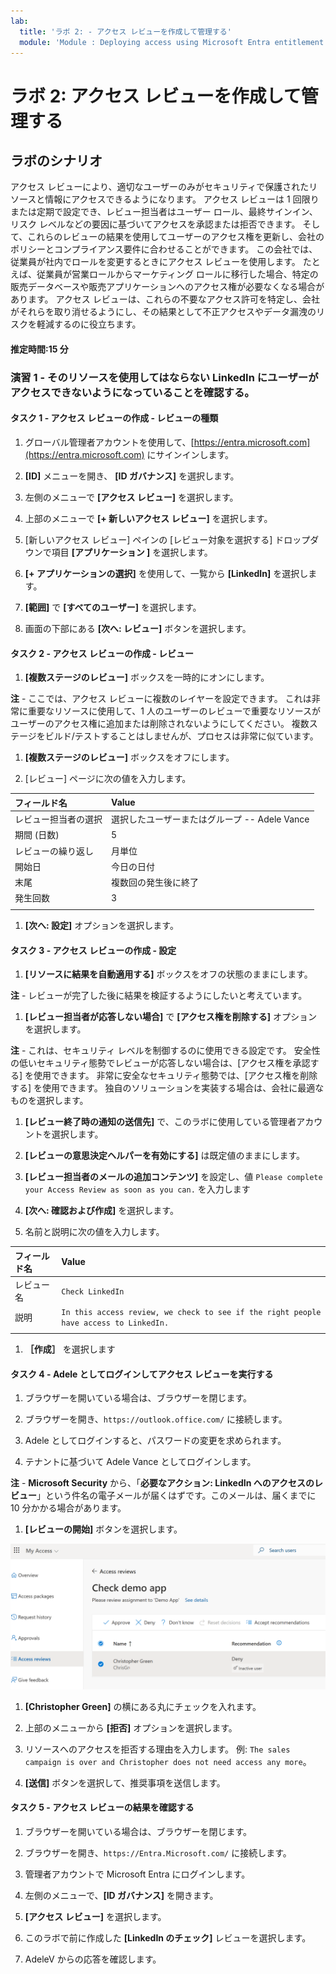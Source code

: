 ```yaml
---
lab:
  title: 'ラボ 2: - アクセス レビューを作成して管理する'
  module: 'Module : Deploying access using Microsoft Entra entitlement management'
---
```


# ラボ 2: アクセス レビューを作成して管理する

## ラボのシナリオ

アクセス レビューにより、適切なユーザーのみがセキュリティで保護されたリソースと情報にアクセスできるようになります。 アクセス レビューは 1 回限りまたは定期で設定でき、レビュー担当者はユーザー ロール、最終サインイン、リスク レベルなどの要因に基づいてアクセスを承認または拒否できます。 そして、これらのレビューの結果を使用してユーザーのアクセス権を更新し、会社のポリシーとコンプライアンス要件に合わせることができます。 この会社では、従業員が社内でロールを変更するときにアクセス レビューを使用します。 たとえば、従業員が営業ロールからマーケティング ロールに移行した場合、特定の販売データベースや販売アプリケーションへのアクセス権が必要なくなる場合があります。 アクセス レビューは、これらの不要なアクセス許可を特定し、会社がそれらを取り消せるようにし、その結果として不正アクセスやデータ漏洩のリスクを軽減するのに役立ちます。

#### 推定時間:15 分

### 演習 1 - そのリソースを使用してはならない LinkedIn にユーザーがアクセスできないようになっていることを確認する。

#### タスク 1 - アクセス レビューの作成 - レビューの種類

1. グローバル管理者アカウントを使用して、[https://entra.microsoft.com](https://entra.microsoft.com) にサインインします。

1. **[ID]** メニューを開き、 **[ID ガバナンス]** を選択します。

1. 左側のメニューで **[アクセス レビュー]** を選択します。

1. 上部のメニューで **[+ 新しいアクセス レビュー]** を選択します。

1. [新しいアクセス レビュー] ペインの [レビュー対象を選択する] ドロップダウンで項目 **[アプリケーション ]** を選択します。

1. **[+ アプリケーションの選択]** を使用して、一覧から **[LinkedIn]** を選択します。

1. **[範囲]** で **[すべてのユーザー]** を選択します。

1. 画面の下部にある **[次へ: レビュー]** ボタンを選択します。

#### タスク 2 - アクセス レビューの作成 - レビュー

1. **[複数ステージのレビュー]** ボックスを一時的にオンにします。

 **注** - ここでは、アクセス レビューに複数のレイヤーを設定できます。  これは非常に重要なリソースに使用して、1 人のユーザーのレビューで重要なリソースがユーザーのアクセス権に追加または削除されないようにしてください。  複数ステージをビルド/テストすることはしませんが、プロセスは非常に似ています。

1. **[複数ステージのレビュー]** ボックスをオフにします。

1. [レビュー] ページに次の値を入力します。

| フィールド名 | Value |
| :--- | :--- |
| レビュー担当者の選択 | 選択したユーザーまたはグループ -- Adele Vance |
| 期間 (日数) | 5 |
| レビューの繰り返し | 月単位 |
| 開始日 | 今日の日付 |
| 末尾 | 複数回の発生後に終了 |
| 発生回数 | 3 |
| | |

1. **[次へ: 設定]** オプションを選択します。

#### タスク 3 - アクセス レビューの作成 - 設定

1. **[リソースに結果を自動適用する]** ボックスをオフの状態のままにします。

 **注** - レビューが完了した後に結果を検証するようにしたいと考えています。

1. **[レビュー担当者が応答しない場合]** で **[アクセス権を削除する]** オプションを選択します。

 **注** - これは、セキュリティ レベルを制御するのに使用できる設定です。  安全性の低いセキュリティ態勢でレビューが応答しない場合は、[アクセス権を承認する] を使用できます。  非常に安全なセキュリティ態勢では、[アクセス権を削除する] を使用できます。  独自のソリューションを実装する場合は、会社に最適なものを選択します。

1. **[レビュー終了時の通知の送信先]** で、このラボに使用している管理者アカウントを選択します。

1. **[レビューの意思決定ヘルパーを有効にする]** は既定値のままにします。

1. **[レビュー担当者のメールの追加コンテンツ]** を設定し、値 `Please complete your Access Review as soon as you can.` を入力します

1. **[次へ: 確認および作成]** を選択します。

1. 名前と説明に次の値を入力します。

| フィールド名 | Value |
| :--- | :--- |
| レビュー名 | `Check LinkedIn` |
| 説明 | `In this access review, we check to see if the right people have access to LinkedIn.` |
| | | 

1. **［作成］** を選択します

#### タスク 4 - Adele としてログインしてアクセス レビューを実行する

1. ブラウザーを開いている場合は、ブラウザーを閉じます。

1. ブラウザーを開き、`https://outlook.office.com/` に接続します。

1. Adele としてログインすると、パスワードの変更を求められます。

1. テナントに基づいて Adele Vance としてログインします。

 **注** - **Microsoft Security** から、「**必要なアクション: LinkedIn へのアクセスのレビュー**」という件名の電子メールが届くはずです。このメールは、届くまでに 10 分かかる場合があります。

1. **[レビューの開始]** ボタンを選択します。

 ![メールのリンクを起動したときに AdeleV に表示される [アクセス レビュー] ページのスクリーンショット。  なお、Christopher Green は削除することをお勧めします。](./Media/access-review-page.png)

1. **[Christopher Green]** の横にある丸にチェックを入れます。

1. 上部のメニューから **[拒否]** オプションを選択します。

1. リソースへのアクセスを拒否する理由を入力します。 例: `The sales campaign is over and Christopher does not need access any more`。

1. **[送信]** ボタンを選択して、推奨事項を送信します。

#### タスク 5 - アクセス レビューの結果を確認する

1. ブラウザーを開いている場合は、ブラウザーを閉じます。

1. ブラウザーを開き、`https://Entra.Microsoft.com/` に接続します。

1. 管理者アカウントで Microsoft Entra にログインします。

1. 左側のメニューで、**[ID ガバナンス]** を開きます。

1. **[アクセス レビュー]** を選択します。

1. このラボで前に作成した **[LinkedIn のチェック]** レビューを選択します。

1. AdeleV からの応答を確認します。
